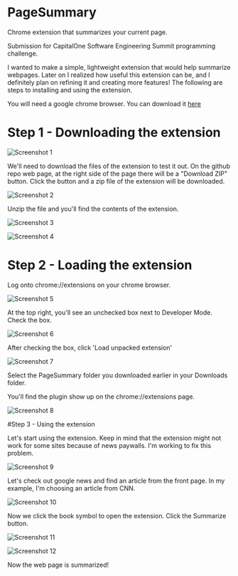 # PageSummary
Chrome extension that summarizes your current page. 

Submission for CapitalOne Software Engineering Summit programming challenge. 

I wanted to make a simple, lightweight extension that would help summarize webpages. Later on I realized how useful this extension can be, and I definitely plan on refining it and creating more features! The following are steps to installing and using the extension. 

You will need a google chrome browser. You can download it [here](https://www.google.com/chrome/browser/desktop/)

# Step 1 - Downloading the extension 

![Screenshot 1](https://cloud.githubusercontent.com/assets/9344258/14197231/0a1ac6b4-f79a-11e5-9eb0-59fdbc25b690.png)

We'll need to download the files of the extension to test it out. On the github repo web page, at the right side of the page there will be a "Download ZIP" button. Click the button and a zip file of the extension will be downloaded. 

![Screenshot 2](https://cloud.githubusercontent.com/assets/9344258/14197196/c854070e-f799-11e5-8778-2255594cba1d.png)

Unzip the file and you'll find the contents of the extension. 


![Screenshot 3](https://cloud.githubusercontent.com/assets/9344258/14197197/ca7e6772-f799-11e5-87ac-16b4d3eabd05.png)

![Screenshot 4](https://cloud.githubusercontent.com/assets/9344258/14197202/cf012460-f799-11e5-9546-e569302597d3.png)

# Step 2 - Loading the extension 

Log onto chrome://extensions on your chrome browser. 

![Screenshot 5](https://cloud.githubusercontent.com/assets/9344258/14197247/44af07c2-f79a-11e5-9e5d-71df96199338.png)

At the top right, you'll see an unchecked box next to Developer Mode. Check the box. 

![Screenshot 6](https://cloud.githubusercontent.com/assets/9344258/14197258/5ac37ebc-f79a-11e5-866b-7656e3d3bf47.png)


After checking the box, click 'Load unpacked extension'


![Screenshot 7](https://cloud.githubusercontent.com/assets/9344258/14197263/62f5f9de-f79a-11e5-937f-ee99287e9a9d.png)

Select the PageSummary folder you downloaded earlier in your Downloads folder. 

You'll find the plugin show up on the chrome://extensions page. 

![Screenshot 8](https://cloud.githubusercontent.com/assets/9344258/14197265/6a5205d8-f79a-11e5-9fb4-3435bc8aaefe.png)

#Step 3 - Using the extension 


Let's start using the extension. Keep in mind that the extension might not work for some sites because of news paywalls. I'm working to fix this problem. 

![Screenshot 9](https://cloud.githubusercontent.com/assets/9344258/14197266/70da921c-f79a-11e5-9bed-8ca1f6aba584.png)

Let's check out google news and find an article from the front page. In my example, I'm choosing an article from CNN. 


![Screenshot 10](https://cloud.githubusercontent.com/assets/9344258/14197269/74c466a0-f79a-11e5-9859-7341ce18a80f.png)

Now we click the book symbol to open the extension. Click the Summarize button. 


![Screenshot 11](https://cloud.githubusercontent.com/assets/9344258/14197271/77d86a12-f79a-11e5-9e5c-47be8c7daedb.png)

![Screenshot 12](https://cloud.githubusercontent.com/assets/9344258/14197273/7b56e754-f79a-11e5-8438-3f78d91b1588.png)


Now the web page is summarized! 